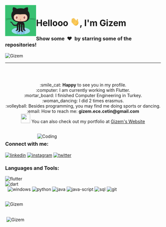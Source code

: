 
<img align="left" alt="Coding" width="100" height="100" src="https://raw.githubusercontent.com/Potential17/Potential17/master/github-logo-octocat-.gif" >
<h1>Hellooo <img src="https://raw.githubusercontent.com/ABSphreak/ABSphreak/master/gifs/Hi.gif" width="30px">, I'm Gizem</h1>
<h3>Show some &nbsp;❤️&nbsp; by starring some of the repositories!</h3>
<p align="left"> <img src="https://komarev.com/ghpvc/?username=gizemececetin&label=Profile%20views&color=129e00&style=plastic" alt="Gizem" /> </p>
<hr>
<br><br>
<p align="center">
:smile_cat: <strong>Happy</strong> to see you in my profile.<br>
:computer: I am currently working with Flutter.<br>
:mortar_board: I finished Computer Engineering in Turkey.<br>
:woman_dancing: I did 2 times erasmus.<br>
:volleyball: Besides programming, you may find me doing sports or dancing.<br>
	 :email: How to reach me: <strong>gizem.ece.cetin@gmail.com</strong> <br>
<img width="30" height="30" src="https://octodex.github.com/images/femalecodertocat.png"/>
	You can also check out my portfolio at <a href="https://gizemececetin.com">Gizem's Website</a>
  
</p>
<br>
<img align="right" alt="Coding" width="400" src="https://camo.githubusercontent.com/6607041227d81f650340ff070cc2843518acad359b57e5bb054a9fb7127aa041/68747470733a2f2f63646e2e6472696262626c652e636f6d2f75736572732f323634363432332f73637265656e73686f74732f353530373139362f636f6d70757465722e676966">

<h3 align="left">Connect with me:</h3>
<p align="left">
		
	
  [<img align="center" src="https://cdn.jsdelivr.net/npm/simple-icons@3.0.1/icons/linkedin.svg" color="purple" alt="linkedin" height="30" width="40" />](https://linkedin.com/in/gizemececetin)
 [<img align="center" src="https://cdn.jsdelivr.net/npm/simple-icons@3.0.1/icons/instagram.svg" background-color="pink" alt="instagram" height="30" width="40" />](https://instagram.com/gizemececetin)
[<img align="center" src="https://cdn.jsdelivr.net/npm/simple-icons@3.0.1/icons/twitter.svg" alt="twitter" height="30" width="40" />](https://twitter.com/gizemececetin)
</p>

<h3 align="left">Languages and Tools:</h3>
<p align="left"> 
    <img src="https://upload.wikimedia.org/wikipedia/commons/1/17/Google-flutter-logo.png" alt="flutter" width="95" height="30"/><br>
	<img src="https://upload.wikimedia.org/wikipedia/commons/a/a4/Dart-logo-wordmark.svg" alt="dart" width="70" height="60"/>
	<br>
&nbsp;
<img src="https://upload.wikimedia.org/wikipedia/commons/thumb/5/5f/Windows_logo_-_2012.svg/1200px-Windows_logo_-_2012.svg.png" alt="windows" width="40" height="40"/>
<img src="https://upload.wikimedia.org/wikipedia/commons/thumb/c/c3/Python-logo-notext.svg/1200px-Python-logo-notext.svg.png" alt="python" width="40" height="40"/>
<img src="https://images.vexels.com/media/users/3/166401/isolated/preview/b82aa7ac3f736dd78570dd3fa3fa9e24-java-programming-language-icon-by-vexels.png" alt="java" width="40" height="40"/>
	<img src="https://upload.wikimedia.org/wikipedia/commons/thumb/b/ba/Javascript_badge.svg/1200px-Javascript_badge.svg.png" alt="java-script" width="40" height="40"/>
<img src="https://www.logo.wine/a/logo/MySQL/MySQL-Logo.wine.svg" alt="sql" width="40" height="40"/>

<img src="https://www.vectorlogo.zone/logos/git-scm/git-scm-icon.svg" alt="git" width="40" height="40"/>
<br><br>

<p><img  align="left" src="https://github-readme-stats.vercel.app/api/top-langs/?username=gizemececetin&langs_count=10&theme=cobalt&layout=compact" alt="Gizem" /></p>
<br><br>
<p>&nbsp;<img align="center" src="https://github-readme-stats.vercel.app/api?username=gizemececetin&show_icons=true&theme=cobalt" alt="Gizem" /></p>


<!--
**gizemececetin/gizemececetin** is a ✨ _special_ ✨ repository because its `README.md` (this file) appears on your GitHub profile.

Here are some ideas to get you started:

- 🔭 I’m currently working on ...
- 🌱 I’m currently learning ...
- 👯 I’m looking to collaborate on ...
- 🤔 I’m looking for help with ...
- 💬 Ask me about ...
- 📫 How to reach me: ...
- 😄 Pronouns: ...
- ⚡ Fun fact: ...
-->


